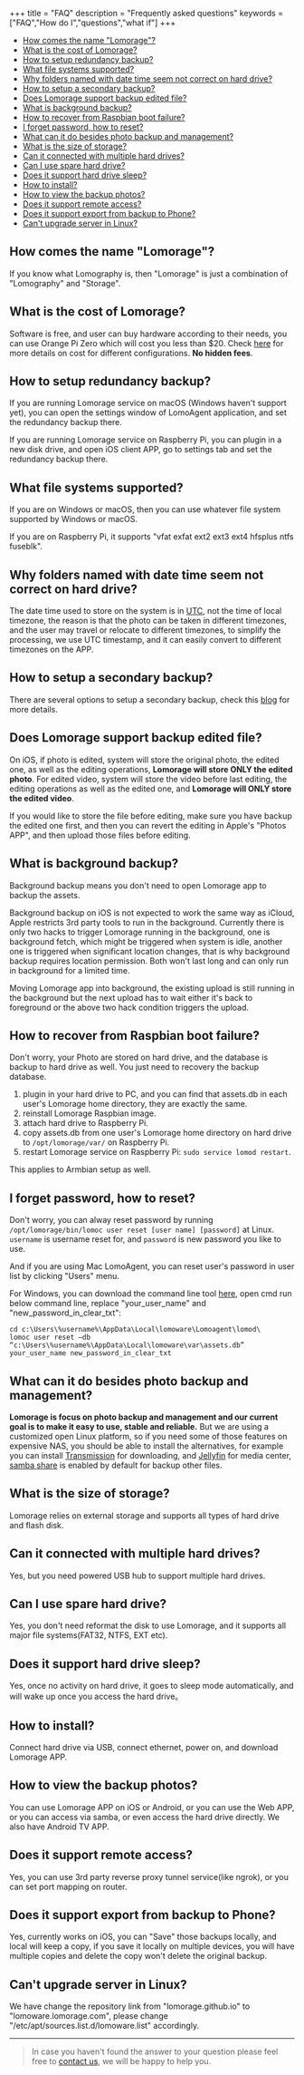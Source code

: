 +++
title = "FAQ"
description = "Frequently asked questions"
keywords = ["FAQ","How do I","questions","what if"]
+++

* [How comes the name "Lomorage"?](#how-comes-the-name-lomorage)
* [What is the cost of Lomorage?](#what-is-the-cost-of-lomorage)
* [How to setup redundancy backup?](#how-to-setup-redundancy-backup)
* [What file systems supported?](#what-file-systems-supported)
* [Why folders named with date time seem not correct on hard drive?](#why-folders-named-with-date-time-seem-not-correct-on-hard-drive)
* [How to setup a secondary backup?](#how-to-setup-a-secondary-backup)
* [Does Lomorage support backup edited file?](#does-lomorage-support-backup-edited-file)
* [What is background backup?](#what-is-background-backup)
* [How to recover from Raspbian boot failure?](#how-to-recover-from-raspbian-boot-failure)
* [I forget password, how to reset?](#i-forget-password-how-to-reset)
* [What can it do besides photo backup and management?](#what-can-it-do-besides-photo-backup-and-management)
* [What is the size of storage?](#what-is-the-size-of-storage)
* [Can it connected with multiple hard drives?](#can-it-connected-with-multiple-hard-drives)
* [Can I use spare hard drive?](#can-i-use-spare-hard-drive)
* [Does it support hard drive sleep?](#does-it-support-hard-drive-sleep)
* [How to install?](#how-to-install)
* [How to view the backup photos?](#how-to-view-the-backup-photos)
* [Does it support remote access?](#does-it-support-remote-access)
* [Does it support export from backup to Phone?](#does-it-support-export-from-backup-to-phone)
* [Can't upgrade server in Linux?](#cant-upgrade-server-in-linux)

## How comes the name "Lomorage"?

If you know what Lomography is, then "Lomorage" is just a combination of "Lomography" and "Storage".

## What is the cost of Lomorage?

Software is free, and user can buy hardware according to their needs, you can use Orange Pi Zero which will cost you less than $20. Check [here](/compare) for more details on cost for different configurations. **No hidden fees**.

## How to setup redundancy backup?

If you are running Lomorage service on macOS (Windows haven't support yet), you can open the settings window of LomoAgent application, and set the redundancy backup there.

If you are running Lomorage service on Raspberry Pi, you can plugin in a new disk drive, and open iOS client APP, go to settings tab and set the redundancy backup there.

## What file systems supported?

If you are on Windows or macOS, then you can use whatever file system supported by Windows or macOS.

If you are on Raspberry Pi, it supports "vfat exfat ext2 ext3 ext4 hfsplus ntfs fuseblk".

## Why folders named with date time seem not correct on hard drive?

The date time used to store on the system is in [UTC](https://en.wikipedia.org/wiki/Coordinated_Universal_Time), not the time of local timezone, the reason is that the photo can be taken in different timezones, and the user may travel or relocate to different timezones, to simplify the processing, we use UTC timestamp, and it can easily convert to different timezones on the APP.

## How to setup a secondary backup?

There are several options to setup a secondary backup, check this [blog](/blog/2019/12/24/raspberrypi-hd/) for more details.

## Does Lomorage support backup edited file?

On iOS, if photo is edited, system will store the original photo, the edited one, as well as the editing operations, **Lomorage will store ONLY the edited photo**. For edited video, system will store the video before last editing, the editing operations as well as the edited one, and **Lomorage will ONLY store the edited video**.

If you would like to store the file before editing, make sure you have backup the edited one first, and then you can revert the editing in Apple's "Photos APP", and then upload those files before editing.

## What is background backup?

Background backup means you don't need to open Lomorage app to backup the assets. 

Background backup on iOS is not expected to work the same way as iCloud, Apple restricts 3rd party tools to run in the background. Currently there is only two hacks to trigger Lomorage running in the background, one is background fetch, which might be triggered when system is idle, another one is triggered when significant location changes, that is why background backup requires location permission. Both won't last long and can only run in background for a limited time.

Moving Lomorage app into background, the existing upload is still running in the background but the next upload has to wait either it's back to foreground or the above two hack condition triggers the upload.

## How to recover from Raspbian boot failure?

Don't worry, your Photo are stored on hard drive, and the database is backup to hard drive as well. You just need to recovery the backup database.

1. plugin in your hard drive to PC, and you can find that assets.db in each user's Lomorage home directory, they are exactly the same.
2. reinstall Lomorage Raspbian image.
3. attach hard drive to Raspberry Pi.
4. copy assets.db from one user's Lomorage home directory on hard drive to `/opt/lomorage/var/` on Raspberry Pi.
5. restart Lomorage service on Raspberry Pi: `sudo service lomod restart`.

This applies to Armbian setup as well.

## I forget password, how to reset?

Don't worry, you can alway reset password by running `/opt/lomorage/bin/lomoc user reset [user name] [password]` at Linux. `username` is username reset for, and `password` is new password you like to use.

And if you are using Mac LomoAgent, you can reset user's password in user list by clicking "Users" menu.

For Windows, you can download the command line tool [here](https://aisnote.com/wp-content/uploads/2021/05/lomoc.zip), open cmd 
run below command line, replace "your_user_name" and "new_password_in_clear_txt":

```
cd c:\Users\%username%\AppData\Local\lomoware\Lomoagent\lomod\
lomoc user reset –db “c:\Users\%username%\AppData\Local\lomoware\var\assets.db” your_user_name new_password_in_clear_txt
```

## What can it do besides photo backup and management?

**Lomorage is focus on photo backup and management and our current goal is to make it easy to use, stable and reliable.** But we are using a customized open Linux platform, so if you need some of those features on expensive NAS, you should be able to install the alternatives, for example you can install [Transmission](https://transmissionbt.com/) for downloading, and [Jellyfin](https://jellyfin.org) for media center, [samba share](https://www.techrepublic.com/article/how-to-connect-to-linux-samba-shares-from-windows-10/) is enabled by default for backup other files.

## What is the size of storage?

Lomorage relies on external storage and supports all types of hard drive and flash disk.

## Can it connected with multiple hard drives?
Yes, but you need powered USB hub to support multiple hard drives.

## Can I use spare hard drive?
Yes, you don't need reformat the disk to use Lomorage, and it supports all major file systems(FAT32, NTFS, EXT etc).

## Does it support hard drive sleep?
Yes, once no activity on hard drive, it goes to sleep mode automatically, and will wake up once you access the hard drive。

## How to install?
Connect hard drive via USB, connect ethernet, power on, and download Lomorage APP.

## How to view the backup photos?
You can use Lomorage APP on iOS or Android, or you can use the Web APP, or you can access via samba, or even access the hard drive directly. We also have Android TV APP.

## Does it support remote access?
Yes, you can use 3rd party reverse proxy tunnel service(like ngrok), or you can set port mapping on router.

## Does it support export from backup to Phone?
Yes, currently works on iOS, you can "Save" those backups locally, and local will keep a copy, if you save it locally on multiple devices, you will have multiple copies and delete the copy won't delete the original backup.

## Can't upgrade server in Linux?
We have change the repository link from "lomorage.github.io" to "lomoware.lomorage.com", please change "/etc/apt/sources.list.d/lomoware.list" accordingly.

---

> In case you haven't found the answer to your question please feel free to [contact us](/contact), we will be happy to help you.
